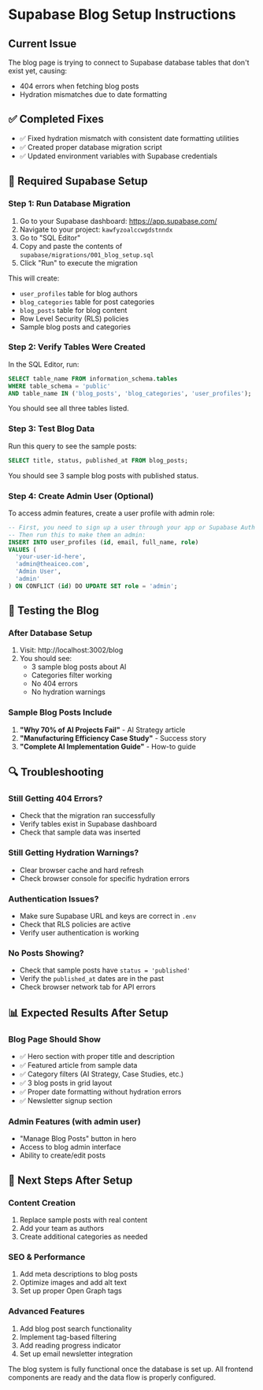 # Supabase Blog Setup Instructions

## Current Issue
The blog page is trying to connect to Supabase database tables that don't exist yet, causing:
- 404 errors when fetching blog posts
- Hydration mismatches due to date formatting

## ✅ Completed Fixes
- ✅ Fixed hydration mismatch with consistent date formatting utilities
- ✅ Created proper database migration script
- ✅ Updated environment variables with Supabase credentials

## 🔧 Required Supabase Setup

### Step 1: Run Database Migration
1. Go to your Supabase dashboard: https://app.supabase.com/
2. Navigate to your project: `kawfyzoalccwgdstnndx`
3. Go to "SQL Editor"
4. Copy and paste the contents of `supabase/migrations/001_blog_setup.sql`
5. Click "Run" to execute the migration

This will create:
- `user_profiles` table for blog authors
- `blog_categories` table for post categories
- `blog_posts` table for blog content
- Row Level Security (RLS) policies
- Sample blog posts and categories

### Step 2: Verify Tables Were Created
In the SQL Editor, run:
```sql
SELECT table_name FROM information_schema.tables 
WHERE table_schema = 'public' 
AND table_name IN ('blog_posts', 'blog_categories', 'user_profiles');
```

You should see all three tables listed.

### Step 3: Test Blog Data
Run this query to see the sample posts:
```sql
SELECT title, status, published_at FROM blog_posts;
```

You should see 3 sample blog posts with published status.

### Step 4: Create Admin User (Optional)
To access admin features, create a user profile with admin role:
```sql
-- First, you need to sign up a user through your app or Supabase Auth UI
-- Then run this to make them an admin:
INSERT INTO user_profiles (id, email, full_name, role) 
VALUES (
  'your-user-id-here', 
  'admin@theaiceo.com', 
  'Admin User', 
  'admin'
) ON CONFLICT (id) DO UPDATE SET role = 'admin';
```

## 🧪 Testing the Blog

### After Database Setup
1. Visit: http://localhost:3002/blog
2. You should see:
   - 3 sample blog posts about AI
   - Categories filter working
   - No 404 errors
   - No hydration warnings

### Sample Blog Posts Include
1. **"Why 70% of AI Projects Fail"** - AI Strategy article
2. **"Manufacturing Efficiency Case Study"** - Success story
3. **"Complete AI Implementation Guide"** - How-to guide

## 🔍 Troubleshooting

### Still Getting 404 Errors?
- Check that the migration ran successfully
- Verify tables exist in Supabase dashboard
- Check that sample data was inserted

### Still Getting Hydration Warnings?
- Clear browser cache and hard refresh
- Check browser console for specific hydration errors

### Authentication Issues?
- Make sure Supabase URL and keys are correct in `.env`
- Check that RLS policies are active
- Verify user authentication is working

### No Posts Showing?
- Check that sample posts have `status = 'published'`
- Verify the `published_at` dates are in the past
- Check browser network tab for API errors

## 📊 Expected Results After Setup

### Blog Page Should Show
- ✅ Hero section with proper title and description
- ✅ Featured article from sample data
- ✅ Category filters (AI Strategy, Case Studies, etc.)
- ✅ 3 blog posts in grid layout
- ✅ Proper date formatting without hydration errors
- ✅ Newsletter signup section

### Admin Features (with admin user)
- "Manage Blog Posts" button in hero
- Access to blog admin interface
- Ability to create/edit posts

## 🚀 Next Steps After Setup

### Content Creation
1. Replace sample posts with real content
2. Add your team as authors
3. Create additional categories as needed

### SEO & Performance
1. Add meta descriptions to blog posts
2. Optimize images and add alt text
3. Set up proper Open Graph tags

### Advanced Features
1. Add blog post search functionality
2. Implement tag-based filtering
3. Add reading progress indicator
4. Set up email newsletter integration

The blog system is fully functional once the database is set up. All frontend components are ready and the data flow is properly configured.